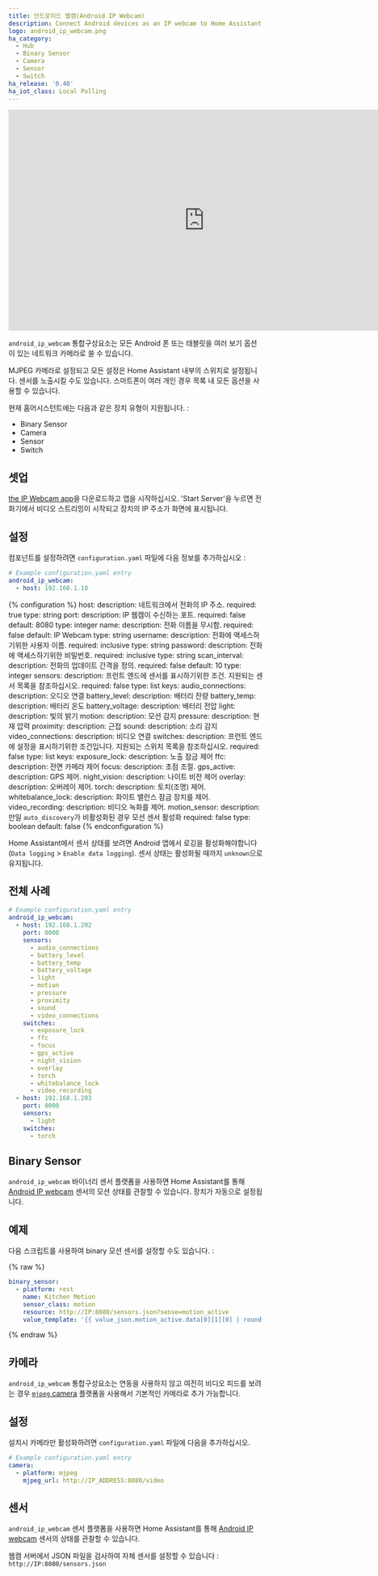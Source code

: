 ```yaml
---
title: 안드로이드 웹캠(Android IP Webcam)
description: Connect Android devices as an IP webcam to Home Assistant
logo: android_ip_webcam.png
ha_category:
  - Hub
  - Binary Sensor
  - Camera
  - Sensor
  - Switch
ha_release: '0.40'
ha_iot_class: Local Polling
---
```


<div class='videoWrapper'>
<iframe width="776" height="437" src="https://www.youtube.com/embed/eo55kn64C6M" frameborder="0" allow="accelerometer; autoplay; encrypted-media; gyroscope; picture-in-picture" allowfullscreen></iframe>
</div>

`android_ip_webcam` 통합구성요소는 모든 Android 폰 또는 태블릿을 여러 보기 옵션이 있는 네트워크 카메라로 쓸 수 있습니다.

MJPEG 카메라로 설정되고 모든 설정은 Home Assistant 내부의 스위치로 설정됩니다. 센서를 노출시킬 수도 있습니다. 스마트폰이 여러 개인 경우 목록 내 모든 옵션을 사용할 수 있습니다.

현재 홈어시스턴트에는 다음과 같은 장치 유형이 지원됩니다. :

- Binary Sensor
- Camera
- Sensor
- Switch


## 셋업 

[the IP Webcam app](https://play.google.com/store/apps/details?id=com.pas.webcam)을 다운로드하고 앱을 시작하십시오. 'Start Server'을 누르면 전화기에서 비디오 스트리밍이 시작되고 장치의 IP 주소가 화면에 표시됩니다. 

## 설정 

컴포넌트를 설정하려면 `configuration.yaml` 파일에 다음 정보를 추가하십시오 :

```yaml
# Example configuration.yaml entry
android_ip_webcam:
  - host: 192.168.1.10
```

{% configuration %}
host:
  description: 네트워크에서 전화의 IP 주소.
  required: true
  type: string
port:
  description: IP 웹캠이 수신하는 포트.
  required: false
  default: 8080
  type: integer
name:
  description: 전화 이름을 무시함.
  required: false
  default: IP Webcam
  type: string
username:
  description: 전화에 액세스하기위한 사용자 이름.
  required: inclusive
  type: string
password:
  description: 전화에 액세스하기위한 비밀번호.
  required: inclusive
  type: string
scan_interval:
  description: 전화의 업데이트 간격을 정의.
  required: false
  default: 10
  type: integer
sensors:
  description: 프런트 엔드에 센서를 표시하기위한 조건. 지원되는 센서 목록을 참조하십시오.
  required: false
  type: list
  keys:
    audio_connections:
      description: 오디오 연결
    battery_level:
      description: 배터리 잔량
    battery_temp:
      description: 배터리 온도
    battery_voltage:
      description: 배터리 전압
    light:
      description: 빛의 밝기
    motion:
      description: 모션 감지
    pressure:
      description: 현재 압력
    proximity:
      description: 근접
    sound:
      description: 소리 감지
    video_connections:
      description: 비디오 연결
switches:
  description: 프런트 엔드에 설정을 표시하기위한 조건입니다. 지원되는 스위치 목록을 참조하십시오.
  required: false
  type: list
  keys:
    exposure_lock:
      description: 노출 잠금 제어
    ffc:
      description: 전면 카메라 제어
    focus:
      description: 초점 조절.
    gps_active:
      description: GPS 제어.
    night_vision:
      description: 나이트 비전 제어
    overlay:
      description: 오버레이 제어.
    torch:
      description: 토치(조명) 제어.
    whitebalance_lock:
      description: 화이트 밸런스 잠금 장치를 제어.
    video_recording:
      description: 비디오 녹화를 제어.
motion_sensor:
  description: 만일 `auto_discovery`가 비활성화된 경우 모션 센서 활성화
  required: false
  type: boolean
  default: false
{% endconfiguration %}

<div class='note'>

Home Assistant에서 센서 상태를 보려면 Android 앱에서 로깅을 활성화해야합니다 (`Data logging` > `Enable data logging`). 센서 상태는 활성화될 때까지 `unknown`으로 유지됩니다.

</div>

## 전체 사례

```yaml
# Example configuration.yaml entry
android_ip_webcam:
  - host: 192.168.1.202
    port: 8000
    sensors:
      - audio_connections
      - battery_level
      - battery_temp
      - battery_voltage
      - light
      - motion
      - pressure
      - proximity
      - sound
      - video_connections
    switches:
      - exposure_lock
      - ffc
      - focus
      - gps_active
      - night_vision
      - overlay
      - torch
      - whitebalance_lock
      - video_recording
  - host: 192.168.1.203
    port: 8000
    sensors:
      - light
    switches:
      - torch
```

## Binary Sensor

`android_ip_webcam` 바이너리 센서 플랫폼을 사용하면 Home Assistant를 통해 [Android IP webcam](https://play.google.com/store/apps/details?id=com.pas.webcam) 센서의 모션 상태를 관찰할 수 있습니다. 장치가 자동으로 설정됩니다.

## 예제

다음 스크립트를 사용하여 binary 모션 센서를 설정할 수도 있습니다. :

{% raw %}

```yaml
binary_sensor:
  - platform: rest
    name: Kitchen Motion
    sensor_class: motion
    resource: http://IP:8080/sensors.json?sense=motion_active
    value_template: '{{ value_json.motion_active.data[0][1][0] | round(0) }}'
```

{% endraw %}

## 카메라 

`android_ip_webcam` 통합구성요소는 연동을 사용하지 않고 여전히 비디오 피드를 보려는 경우 [`mjpeg` camera](/integrations/mjpeg) 플랫폼을 사용해서 기본적인 카메라로 추가 가능합니다.

## 설정

설치시 카메라만 활성화하려면 `configuration.yaml` 파일에 다음을 추가하십시오.

```yaml
# Example configuration.yaml entry
camera:
  - platform: mjpeg
    mjpeg_url: http://IP_ADDRESS:8080/video
```

## 센서 

`android_ip_webcam` 센서 플랫폼을 사용하면 Home Assistant를 통해 [Android IP webcam](https://play.google.com/store/apps/details?id=com.pas.webcam) 센서의 상태를 관찰할 수 있습니다. 

웹캠 서버에서 JSON 파일을 검사하여 자체 센서를 설정할 수 있습니다 : `http://IP:8080/sensors.json`
